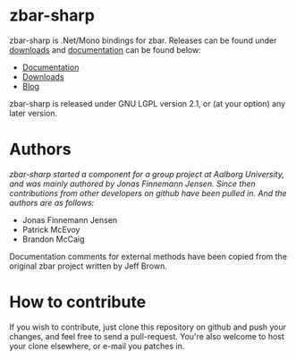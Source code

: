 zbar-sharp
==========

zbar-sharp is .Net/Mono bindings for zbar. Releases can be found under [downloads](http://github.com/jopsen/zbar-sharp/downloads) and [documentation](http://jopsen.github.com/zbar-sharp/docs/) can be found below:

*   [Documentation](http://jopsen.github.com/zbar-sharp/)
*   [Downloads](http://github.com/jopsen/zbar-sharp/downloads)
*   [Blog](http://jopsen.dk/blog/category/computer/zbar-sharp/)

zbar-sharp is released under GNU LGPL version 2.1, or (at your option) any later version.

Authors
=======
_zbar-sharp started a component for a group project at Aalborg University, and was mainly authored by Jonas Finnemann Jensen. Since then contributions from other developers on github have been pulled in. And the authors are as follows:_

*   Jonas Finnemann Jensen
*   Patrick McEvoy
*   Brandon McCaig

Documentation comments for external methods have been copied from the original zbar project written by Jeff Brown.

How to contribute
=================
If you wish to contribute, just clone this repository on github and push your changes, and feel free to send a pull-request. You're also welcome to host your clone elsewhere, or e-mail you patches in.
